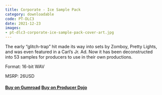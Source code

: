 ```yaml
---
title: Corporate - Ice Sample Pack
category: downloadable
code: PT-DLC3
date: 2021-12-23
images:
- pt-dlc3-corporate-ice-sample-pack-cover-art.jpg
---
```


The early “glitch-trap” hit made its way into sets by Zomboy, Pretty Lights, and was even featured in a Carl’s Jr. Ad. Now it has been deconstructed into 53 samples for producers to use in their own productions.

Format: 16-bit WAV

MSRP: 26USD

#### [Buy on Gumroad](https://pedestriantactics.gumroad.com/l/PT-DLC3) [Buy on Producer Dojo](https://producerdj.com/product/corporate-ice-sample-pack/)